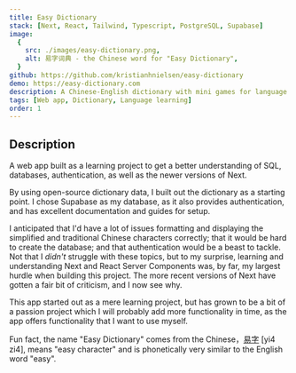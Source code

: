 ```yaml
---
title: Easy Dictionary
stack: [Next, React, Tailwind, Typescript, PostgreSQL, Supabase]
image:
  {
    src: ./images/easy-dictionary.png,
    alt: 易字词典 - the Chinese word for "Easy Dictionary",
  }
github: https://github.com/kristianhnielsen/easy-dictionary
demo: https://easy-dictionary.com
description: A Chinese-English dictionary with mini games for language learning and memorization.
tags: [Web app, Dictionary, Language learning]
order: 1
---
```


## Description

A web app built as a learning project to get a better understanding of SQL, databases, authentication, as well as the newer versions of Next.

By using open-source dictionary data, I built out the dictionary as a starting point. I chose Supabase as my database, as it also provides authentication, and has excellent documentation and guides for setup.

I anticipated that I'd have a lot of issues formatting and displaying the simplified and traditional Chinese characters correctly; that it would be hard to create the database; and that authentication would be a beast to tackle.
Not that I _didn't_ struggle with these topics, but to my surprise, learning and understanding Next and React Server Components was, by far, my largest hurdle when building this project.
The more recent versions of Next have gotten a fair bit of criticism, and I now see why.

This app started out as a mere learning project, but has grown to be a bit of a passion project which I will probably add more functionality in time, as the app offers functionality that I want to use myself.

Fun fact, the name "Easy Dictionary" comes from the Chinese，<a href="https://easy-dictionary.com/dictionary/易字">易字</a> [yi4 zi4], means "easy character" and is phonetically very similar to the English word "easy".
